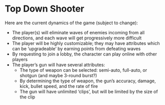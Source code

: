 # Top Down Shooter

Here are the current dynamics of the game (subject to change):
- The player(s) will eliminate waves of enemies incoming from all directions, and each wave will get progressively more difficult
- The player will be highly customizable; they may have attributes which can be ‘upgradeable’ by earning points from defeating waves
- By requesting to join a lobby, the character can play online with other players
- The player’s gun will have several attributes:
    - The type of weapon can be selected: semi-auto, full-auto, or shotgun (and maybe 3-round burst?)
    - By determining the type of weapon, the gun’s accuracy, damage, kick, bullet speed, and the rate of fire
    - The gun will have unlimited ‘clips’, but will be limited by the size of the clip
